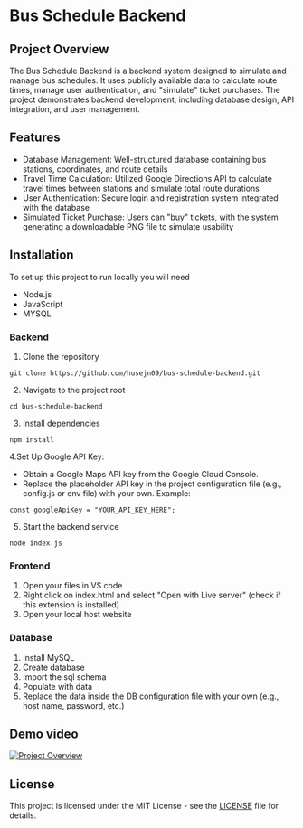 # Bus Schedule Backend

## Project Overview

The Bus Schedule Backend is a backend system designed to simulate and manage bus schedules. It uses publicly available data to calculate route times, manage user authentication, and "simulate" ticket purchases. The project demonstrates backend development, including database design, API integration, and user management.

## Features

* Database Management: Well-structured database containing bus stations, coordinates, and route details
* Travel Time Calculation: Utilized Google Directions API to calculate travel times between stations and simulate total route durations
* User Authentication: Secure login and registration system integrated with the database
* Simulated Ticket Purchase: Users can "buy" tickets, with the system generating a downloadable PNG file to simulate usability

## Installation
To set up this project to run locally you will need

* Node.js
* JavaScript
* MYSQL

### Backend
1. Clone the repository
```
git clone https://github.com/husejn09/bus-schedule-backend.git
```
2. Navigate to the project root
```
cd bus-schedule-backend
```
3. Install dependencies
```
npm install
```
4.Set Up Google API Key:
* Obtain a Google Maps API key from the Google Cloud Console.
* Replace the placeholder API key in the project configuration file (e.g., config.js or env file) with your own. Example:
```
const googleApiKey = "YOUR_API_KEY_HERE";
```

5. Start the backend service
```
node index.js
```

### Frontend
1. Open your files in VS code
2. Right click on index.html and select "Open with Live server" (check if this extension is installed)
3. Open your local host website

### Database
1. Install MySQL
2. Create database
3. Import the sql schema
4. Populate with data
5. Replace the data inside the DB configuration file with your own (e.g., host name, password, etc.) 

## Demo video
[![Project Overview](https://img.youtube.com/vi/5tx5BstJKHc/0.jpg)](https://www.youtube.com/watch?v=5tx5BstJKHc)

## License
This project is licensed under the MIT License - see the [LICENSE](./LICENSE) file for details.

